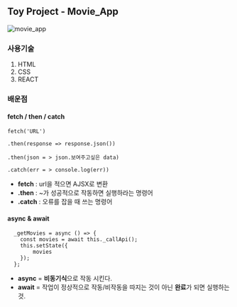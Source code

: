 ## Toy Project - Movie_App



![movie_app](https://user-images.githubusercontent.com/38130934/50578276-f1615e80-0e7a-11e9-9170-c035d683b2e5.png)

### 사용기술

1. HTML
2. CSS
3. REACT



### 배운점

#### fetch / then / catch

```
fetch('URL')

.then(response => response.json())

.then(json = > json.보여주고싶은 data)

.catch(err = > console.log(err))
```

- **fetch** : url을 적으면 AJSX로 변환 
- **.then** : ~가 성공적으로 작동하면 실행하라는 명령어
- **.catch** : 오류를 잡을 때 쓰는 명령어



#### async & await

```
  _getMovies = async () => {
	const movies = await this._callApi();
	this.setState({
		movies
	});
  };
```

- **async** = **비동기식**으로 작동 시킨다.
- **await** = 작업이 정상적으로 작동/비작동을 따지는 것이 아닌 **완료**가 되면 실행하는 것.